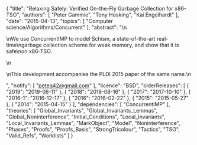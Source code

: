 {
    "title": "Relaxing Safely: Verified On-the-Fly Garbage Collection for x86-TSO",
    "authors": [
        "Peter Gammie",
        "Tony Hosking",
        "Kai Engelhardt"
    ],
    "date": "2015-04-13",
    "topics": [
        "Computer science/Algorithms/Concurrent"
    ],
    "abstract": "\n<p>\nWe use ConcurrentIMP to model Schism, a state-of-the-art real-time\ngarbage collection scheme for weak memory, and show that it is safe\non x86-TSO.</p>\n<p>\nThis development accompanies the PLDI 2015 paper of the same name.\n</p>",
    "notify": [
        "peteg42@gmail.com"
    ],
    "licence": "BSD",
    "olderReleases": [
        {
            "2019": "2019-06-11"
        },
        {
            "2018": "2018-08-16"
        },
        {
            "2017": "2017-10-10"
        },
        {
            "2016-1": "2016-12-17"
        },
        {
            "2016": "2016-02-22"
        },
        {
            "2015": "2015-05-27"
        },
        {
            "2014": "2015-04-15"
        }
    ],
    "dependencies": [
        "ConcurrentIMP"
    ],
    "theories": [
        "Global_Invariants",
        "Global_Invariants_Lemmas",
        "Global_Noninterference",
        "Initial_Conditions",
        "Local_Invariants",
        "Local_Invariants_Lemmas",
        "MarkObject",
        "Model",
        "Noninterference",
        "Phases",
        "Proofs",
        "Proofs_Basis",
        "StrongTricolour",
        "Tactics",
        "TSO",
        "Valid_Refs",
        "Worklists"
    ]
}